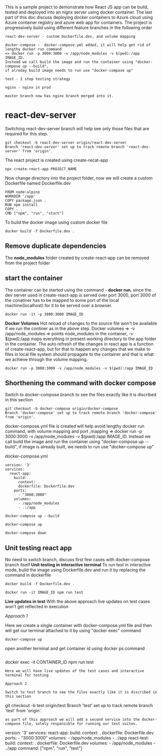 This is a sample project to demonstrate how React JS app can be build, tested and deployed into an nignx server using docker container. The last part of this doc discuss deploying docker containers to Azure cloud using Azure container registry and azure web app for containers.
The project is progressively build using different feature branches in the following order
```
react-dev-server - custom Dockerfile.dev, and volume mapping
```
```  
docker-compose -  docker-compose.yml added, it will help get rid of lengthy docker run command 
=> docker run -p 3000:3000 -v /app/node_modules -v $(pwd):/app IMAGE_ID. 
Instead we call build the image and run the container using "docker-compose up --build",
if alreday build image needs to run use "docker-compose up" 
```
```
test - 2 step testing strategy 
```
```
nginx - nginx in prod
```
```
master branch now has nginx branch merged into it.
```

# react-dev-server 
Switching react-dev-server branch will help see only those files that are required for this step.
```
git checkout -b react-dev-server origin/react-dev-server
Branch 'react-dev-server' set up to track remote branch 'react-dev-server' from 'origin'.
```

The react project is created using create-recat-app 

```
npx create-react-app PROJECT_NAME
```
Now change directory into the project folder, now we will create a custom Dockerfile named Dockerfile.dev
```
FROM node:alpine
WORKDIR '/app'
COPY package.json .
RUN npm install
COPY . .
CMD ["npm", "run", "start"]
```
To build the docker image using custom docker file
```
docker build -f Dockerfile.dev .
```
## Remove duplicate dependencies
The __node_modules__ folder created by create-react-app can be removed from the project folder

## start the container
The container can be started using the command - __docker run__, since the dev server used in create-react-app is served over port 3000, port 3000 of the conatiner has to be mapped to some port of the local machine(localhost) for it to be served over a browser.

```
docker run -it -p 3000:3000 IMAGE_ID
```

**Docker Volumes**
Hot reload of changes to the source file won't be available if we run the continer as in the above step.
Docker volumes => -v /app/node_modules => points node_modules in the container, -v $(pwd):/app maps everything in present working directory to the app folder in the container. The auto refresh of the changes in react app is a function of create-react-app, but for that to happen any changes that we make to files in local file system should propagate to the container and that is what we achieve through the volume mapping. 
```
docker run -p 3000:3000 -v /app/node_modules -v $(pwd):/app IMAGE_ID 
```
## Shorthening the command with docker compose
Switch to docker-compose branch to see the files exactly like it is discribed in this section

```
git checkout -b docker-compose origin/docker-compose
Branch 'docker-compose' set up to track remote branch 'docker-compose' from 'origin'.
```
docker-compose.yml file is created will help avoid lengthy docker run command, with volume mapping and port ,mapping  => docker run -p 3000:3000 -v /app/node_modules -v $(pwd):/app IMAGE_ID. 
Instead we call build the image and run the container using "docker-compose up --build",
if image is already built, we needs to run use "docker-compose up" &nbsp;

docker-compose.yml
```
version: '3'
services: 
  react-app:
    build:
      context: .
      dockerfile: Dockerfile.dev
    ports: 
      - "3000:3000"
    volumes:
      - /app/node_modules
      - .:/app
```

```
docker-compose up --build
```
```
docker-compose up
```
```
docker-compose down
```
## Unit testing react app
No need to switch branch, discuss first few cases with docker-compose branch itself 
**Unit testing in interactive terminal**
To run test in interactive mode, build the image using Dockerfile.dev and run it by replacing the command in dockerfile

```
docker build -f Dockerfile.dev .
```
```
docker run -it IMAGE_ID npm run test
```
**Live updates in test**
With the above approach live updates on test cases won't get reflected in execution

*Approach 1*

Here we create a single container with docker-compose.yml file and then will get our terminal attached to it by using "docker exec" command 

```
docker-compose up
```
open another terminal and get container id using docker ps command
```
```
docker exec -it CONTAINER_ID npm run test 
```
Here we will have live updates of the test cases and interactive terminal for testing 

Approach 2

Switch to test branch to see the files exactly like it is discribed in this section

```
git checkout -b test origin/test
Branch 'test' set up to track remote branch 'test' from 'origin'.
```
as part of this approach we will add a second service into the docker-compose file, solely responsible for running our test suites.

```
version: '3'
services: 
  react-app:
    build:
      context: .
      dockerfile: Dockerfile.dev
    ports: 
      - "3000:3000"
    volumes:
      - /app/node_modules
      - .:/app
  react-test:
    build:
      context: .
      dockerfile: Dockerfile.dev
    volumes:
      - /app/node_modules
      - .:/app
    command: ["npm", "run", "test"]
```